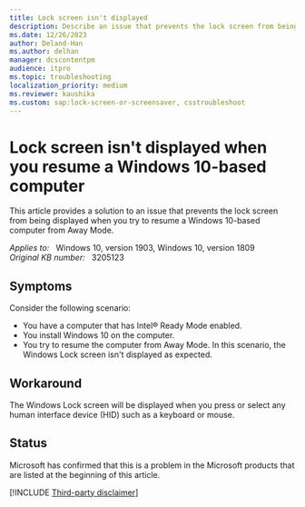 ```yaml
---
title: Lock screen isn't displayed
description: Describe an issue that prevents the lock screen from being displayed when you try to resume a Windows 10-based computer from Away Mode.
ms.date: 12/26/2023
author: Deland-Han
ms.author: delhan
manager: dcscontentpm
audience: itpro
ms.topic: troubleshooting
localization_priority: medium
ms.reviewer: kaushika
ms.custom: sap:lock-screen-or-screensaver, csstroubleshoot
---
```

# Lock screen isn't displayed when you resume a Windows 10-based computer

This article provides a solution to an issue that prevents the lock screen from being displayed when you try to resume a Windows 10-based computer from Away Mode.

_Applies to:_ &nbsp; Windows 10, version 1903, Windows 10, version 1809  
_Original KB number:_ &nbsp; 3205123

## Symptoms

Consider the following scenario:

- You have a computer that has Intel&reg; Ready Mode enabled.
- You install Windows 10 on the computer.
- You try to resume the computer from Away Mode. In this scenario, the Windows Lock screen isn't displayed as expected.

## Workaround

The Windows Lock screen will be displayed when you press or select any human interface device (HID) such as a keyboard or mouse.

## Status

Microsoft has confirmed that this is a problem in the Microsoft products that are listed at the beginning of this article.  

[!INCLUDE [Third-party disclaimer](../../includes/third-party-disclaimer.md)]
